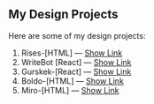 ## My Design Projects

Here are some of my design projects:

1. Rises-[HTML] — [Show Link](https://frontend-mini-projects-html-react-j-gamma.vercel.app/)
2. WriteBot [React] — [Show Link](https://frontend-mini-projects-html-react-j-rho.vercel.app/)
3. Gurskek-[React] — [Show Link](https://frontend-mini-projects-html-react-j-two.vercel.app/)  
4. Boldo-[HTML] — [Show Link](https://frontend-mini-projects-html-react-j.vercel.app/)
5. Miro-[HTML] — [Show Link](https://frontend-mini-projects-html-react-j-theta.vercel.app/)  

